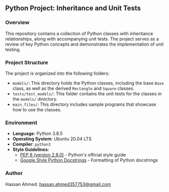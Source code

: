## Python Project: Inheritance and Unit Tests

### Overview
This repository contains a collection of Python classes with inheritance relationships, along with accompanying unit tests. The project serves as a review of key Python concepts and demonstrates the implementation of unit testing.

### Project Structure
The project is organized into the following folders:

- `models/`: This directory holds the Python classes, including the base `Base` class, as well as the derived `Rectangle` and `Square` classes.
- `tests/test_models/`: This folder contains the unit tests for the classes in the `models/` directory.
- `main_files/`: This directory includes sample programs that showcase how to use the classes.

### Environment
- **Language**: Python 3.8.5
- **Operating System**: Ubuntu 20.04 LTS
- **Compiler**: `python3`
- **Style Guidelines**:
  - [PEP 8 (version 2.8.0)](https://pycodestyle.pycqa.org/en/2.8.0/) - Python's official style guide
  - [Google Style Python Docstrings](http://sphinxcontrib-napoleon.readthedocs.io/en/latest/example_google.html) - Formatting of Python docstrings

### Author
Hassan Ahmed: hassan.ahmed357753@gmail.com